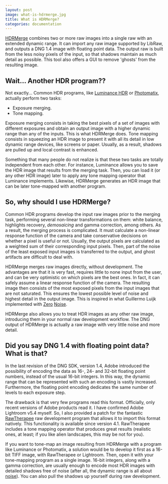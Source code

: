 ```yaml
---
layout: post
image: what-is-hdrmerge.jpg
title: What is HDRMerge?
categories: documentation
---
```

[HDRMerge](https://github.com/jcelaya/hdrmerge) combines two or more raw images into a single raw with an extended dynamic range. It can import any raw image supported by LibRaw, and outputs a DNG 1.4 image with floating point data. The output raw is built from the less noisy pixels of the input, so that shadows maintain as much detail as possible. This tool also offers a GUI to remove 'ghosts' from the resulting image.

## Wait... Another HDR program??

Not exactly... Common HDR programs, like [Luminance HDR][1] or [Photomatix][2], actually perform two tasks:

* Exposure merging.
* Tone mapping.

Exposure merging consists in taking the best pixels of a set of images with different exposures and obtain an output image with a higher dynamic range than any of the inputs. This is what HDRMerge does. Tone mapping consists in squeezing an HDR image to present it with all its detail in low dynamic range devices, like screens or paper. Usually, as a result, shadows are pulled up and local contrast is enhanced.

Something that many people do not realize is that these two tasks are totally independent from each other. For instance, Luminance allows you to save the HDR image that results from the merging task. Then, you can load it (or any other HDR image) later to apply any tone mapping operator that Luminance implements. Likewise, HDRMerge generates an HDR image that can be later tone-mapped with another program.

## So, why should I use HDRMerge?

Common HDR programs develop the input raw images prior to the merging task, performing several non-linear transformations on them: white balance, highlights recovery, *demosaicing* and gamma correction, among others. As a result, the merging process is complicated. It must calculate a non-linear response function of the camera and take conservative decisions on whether a pixel is useful or not. Usually, the output pixels are calculated as a weighted sum of their corresponding input pixels. Then, part of the noise of the least exposed input images is transferred to the output, and ghost artifacts are difficult to deal with.

HDRMerge merges raw images directly, without development. The advantages are that it is very fast, requires little to none input from the user, and can be very optimistic on which pixels are the best ones. In fact, it can safely assume a linear response function of the camera. The resulting image then consists of the most exposed pixels from the input images that are not saturated. This ensures the lowest possible level of noise and highest detail in the output image. This is inspired in what Guillermo Luijk implemented with [Zero][3] [Noise][4].

HDRMerge also allows you to treat HDR images as any other raw image, introducing them in your normal raw development workflow. The DNG output of HDRMerge is actually a raw image with very little noise and more detail.

## Did you say DNG 1.4 with floating point data? What is that?

In the last revision of the DNG SDK, version 1.4, Adobe introduced the possibility of encoding the data as 16-, 24- and 32-bit floating point numbers, instead of the usual 16-bit integers. In this way, the dynamic range that can be represented with such an encoding is vastly increased. Furthermore, the floating point encoding dedicates the same number of levels to each exposure step.

The drawback is that very few programs read this format. Officially, only recent versions of Adobe products read it. I have confirmed Adobe Lightroom v5.4 myself. So, I also provided a patch for the fantastic [RawTherapee][5] raw development program that allows it to import this format natively. This functionality is available since version 4.1. RawTherapee includes a tone mapping operator that produces great results (realistic ones, at least; if you like alien landscapes, this may be not for you).

If you want to tone-map an image resulting from HDRMerge with a program like Luminance or Photomatix, a solution would be to develop it first as a 16-bit TIFF image, with RawTherapee or Lightroom. Then, open it with your tone-mapping program as a single image. 16-bit integers, along with a gamma correction, are usually enough to encode most HDR images with detailed shadows free of noise (after all, the dynamic range is all about [noise][7]). You can also pull the shadows up yourself during raw development.

[1]: http://qtpfsgui.sourceforge.net/
[2]: http://www.hdrsoft.com/
[3]: http://www.guillermoluijk.com/tutorial/zeronoise/index.html
[4]: http://www.guillermoluijk.com/article/virtualraw/index_en.htm
[5]: http://rawtherapee.com/
[6]: http://code.google.com/p/rawtherapee/
[7]: http://theory.uchicago.edu/~ejm/pix/20d/tests/noise/index.html

